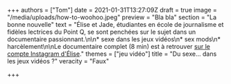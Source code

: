 +++
authors = ["Tom"]
date = 2021-01-31T13:27:09Z
draft = true
image = "/media/uploads/how-to-woohoo.jpeg"
preview = "Bla bla"
section = "La bonne nouvelle"
text = "Élise et Jade, étudiantes en école de journalisme et fidèles lectrices du Point Q, se sont penchées sur le sujet dans un documentaire passionnant.\n\n* sexe dans les jeux vidéos\n* sex mods\n* harcèlement\n\nLe documentaire complet (8 min) est à retrouver [sur le compte Instagram d'Élise](https://www.instagram.com/tv/CJrSTsxiysz/)."
themes = ["jeu vidéo"]
title = "Du sexe... dans les jeux vidéos ?"
veracity = "Faux"

+++
